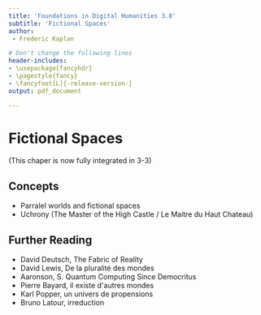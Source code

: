 ```yaml
---
title: 'Foundations in Digital Humanities 3.8'
subtitle: 'Fictional Spaces'
author:
 - Frederic Kaplan

# Don't change the following lines
header-includes:
- \usepackage{fancyhdr}
- \pagestyle{fancy}
- \fancyfoot[L]{-release-version-}
output: pdf_document

---
```


# Fictional Spaces

(This chaper is now fully integrated in 3-3)

## Concepts

- Parralel worlds and fictional spaces
- Uchrony (The Master of the High Castle / Le Maitre du Haut Chateau)

## Further Reading

- David Deutsch, The Fabric of Reality 
- David Lewis, De la pluralité des mondes
- Aaronson, S. Quantum Computing Since Democritus 
- Pierre Bayard, il existe d'autres mondes
- Karl Popper, un univers de propensions
- Bruno Latour, irreduction
